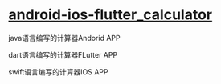# **[ android-ios-flutter_calculator](https://github.com/jack0-0wu/android-ios-flutter_calculator)**

java语言编写的计算器Andorid APP

dart语言编写的计算器FLutter APP

swift语言编写的计算器IOS APP
